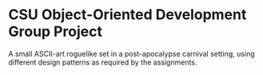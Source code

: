 # CSU Object-Oriented Development Group Project
A small ASCII-art roguelike set in a post-apocalypse carnival setting, using different design patterns as required by the assignments.
